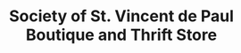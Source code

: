 ---
title: "Society of St. Vincent de Paul Boutique and Thrift Store"
url: /austin/society-of-st-vincent-de-paul-boutique-and-thrift-store/
shop: Gebrauchtwaren
---